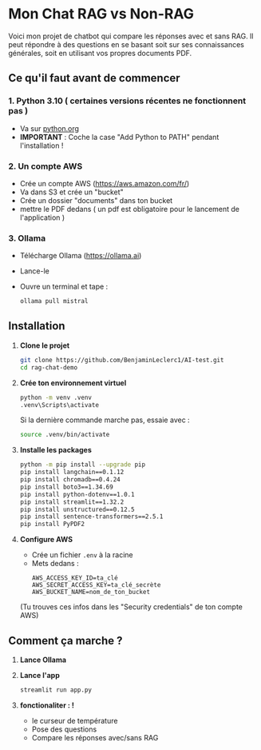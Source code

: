 # Mon Chat RAG vs Non-RAG

Voici mon projet de chatbot qui compare les réponses avec et sans RAG. Il peut répondre à des questions en se basant soit sur ses connaissances générales, soit en utilisant vos propres documents PDF.

## Ce qu'il faut avant de commencer

### 1. Python 3.10 ( certaines versions récentes ne fonctionnent pas )
- Va sur [python.org](https://www.python.org/downloads/release/python-3109/)
- **IMPORTANT** : Coche la case "Add Python to PATH" pendant l'installation !

### 2. Un compte AWS
- Crée un compte AWS (https://aws.amazon.com/fr/)
- Va dans S3 et crée un "bucket"
- Crée un dossier "documents" dans ton bucket
- mettre le PDF dedans ( un pdf est obligatoire pour le lancement de l'application )

### 3. Ollama 
- Télécharge  Ollama (https://ollama.ai)
- Lance-le
- Ouvre un terminal et tape :
  
  ```bash
  ollama pull mistral
  ```

## Installation

1. **Clone le projet**
   ```bash
   git clone https://github.com/BenjaminLeclerc1/AI-test.git
   cd rag-chat-demo
   ```

2. **Crée ton environnement virtuel**
   ```bash
   python -m venv .venv
   .venv\Scripts\activate
   ```
   Si la dernière commande marche pas, essaie avec :
   ```bash
   source .venv/bin/activate
   ```

3. **Installe les packages**
   ```bash
   python -m pip install --upgrade pip
   pip install langchain==0.1.12
   pip install chromadb==0.4.24
   pip install boto3==1.34.69
   pip install python-dotenv==1.0.1
   pip install streamlit==1.32.2
   pip install unstructured==0.12.5
   pip install sentence-transformers==2.5.1
   pip install PyPDF2
   ```

4. **Configure AWS**
   - Crée un fichier `.env` à la racine
   - Mets dedans :
     ```
     AWS_ACCESS_KEY_ID=ta_clé
     AWS_SECRET_ACCESS_KEY=ta_clé_secrète
     AWS_BUCKET_NAME=nom_de_ton_bucket
     ```
   (Tu trouves ces infos dans les "Security credentials" de ton compte AWS)

## Comment ça marche ?

1. **Lance Ollama**

2. **Lance l'app**
   ```bash
   streamlit run app.py
   ```

3. **fonctionaliter : !**
   - le curseur de température
   - Pose des questions
   - Compare les réponses avec/sans RAG
